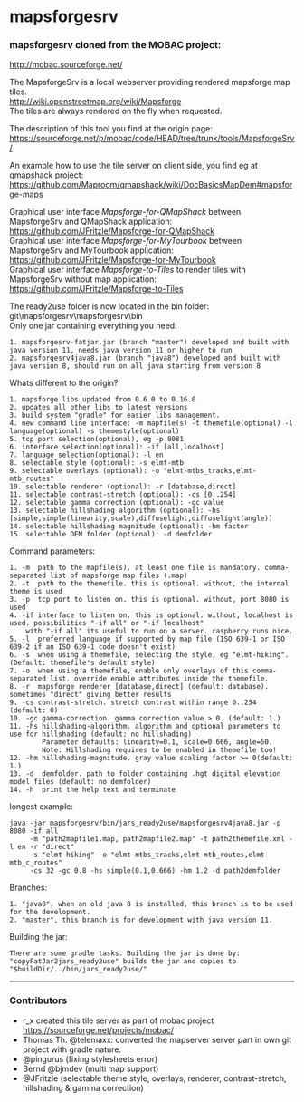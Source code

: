 # mapsforgesrv

### mapsforgesrv cloned from the MOBAC project:
http://mobac.sourceforge.net/

The MapsforgeSrv is a local webserver providing rendered mapsforge map tiles.  
http://wiki.openstreetmap.org/wiki/Mapsforge<br/>
The tiles are always rendered on the fly when requested.

The description of this tool you find at the origin page:<br/>
https://sourceforge.net/p/mobac/code/HEAD/tree/trunk/tools/MapsforgeSrv/

An example how to use the tile server on client side, you find eg at qmapshack project:<br/>
https://github.com/Maproom/qmapshack/wiki/DocBasicsMapDem#mapsforge-maps  

Graphical user interface *Mapsforge-for-QMapShack* between MapsforgeSrv and QMapShack application:  
https://github.com/JFritzle/Mapsforge-for-QMapShack  
Graphical user interface *Mapsforge-for-MyTourbook* between MapsforgeSrv and MyTourbook application:  
https://github.com/JFritzle/Mapsforge-for-MyTourbook  
Graphical user interface *Mapsforge-to-Tiles* to render tiles with MapsforgeSrv without map application:  
https://github.com/JFritzle/Mapsforge-to-Tiles   

The ready2use folder is now located in the bin folder:  
git\mapsforgesrv\mapsforgesrv\bin  
Only one jar containing everything you need.

	1. mapsforgesrv-fatjar.jar (branch "master") developed and built with java version 11, needs java version 11 or higher to run
	2. mapsforgesrv4java8.jar (branch "java8") developed and built with java version 8, should run on all java starting from version 8

Whats different to the origin?

	1. mapsforge libs updated from 0.6.0 to 0.16.0
	2. updates all other libs to latest versions
	3. build system "gradle" for easier libs management.
	4. new command line interface: -m mapfile(s) -t themefile(optional) -l language(optional) -s themestyle(optional)
	5. tcp port selection(optional), eg -p 8081
	6. interface selection(optional): -if [all,localhost]
	7. language selection(optional): -l en
    8. selectable style (optional): -s elmt-mtb
    9. selectable overlays (optional): -o "elmt-mtbs_tracks,elmt-mtb_routes"
    10. selectable renderer (optional): -r [database,direct]
    11. selectable contrast-stretch (optional): -cs [0..254]
    12. selectable gamma correction (optional): -gc value
    13. selectable hillshading algorithm (optional): -hs [simple,simple(linearity,scale),diffuselight,diffuselight(angle)]
    14. selectable hillshading magnitude (optional): -hm factor
    15. selectable DEM folder (optional): -d demfolder
	

Command parameters:

	1. -m  path to the mapfile(s). at least one file is mandatory. comma-separated list of mapsforge map files (.map)
	2. -t  path to the themefile. this is optional. without, the internal theme is used
	3. -p  tcp port to listen on. this is optional. without, port 8080 is used
	4. -if interface to listen on. this is optional. without, localhost is used. possibilities "-if all" or "-if localhost"
		with "-if all" its useful to run on a server. raspberry runs nice.
	5. -l  preferred language if supported by map file (ISO 639-1 or ISO 639-2 if an ISO 639-1 code doesn't exist)
    6. -s  when using a themefile, selecting the style, eg "elmt-hiking". (Default: themefile's default style)
    7. -o  when using a themefile, enable only overlays of this comma-separated list. override enable attributes inside the themefile.
    8. -r  mapsforge renderer [database,direct] (default: database). sometimes "direct" giving better results
    9. -cs contrast-stretch. stretch contrast within range 0..254 (default: 0)
    10. -gc gamma-correction. gamma correction value > 0. (default: 1.)
    11. -hs hillshading-algorithm. algorithm and optional parameters to use for hillshading (default: no hillshading)
            Parameter defaults: linearity=0.1, scale=0.666, angle=50.
            Note: Hillshading requires to be enabled in themefile too!
    12. -hm hillshading-magnitude. gray value scaling factor >= 0(default: 1.)
    13. -d  demfolder. path to folder containing .hgt digital elevation model files (default: no demfolder)
    14. -h  print the help text and terminate 
    

longest example:
```console
java -jar mapsforgesrv/bin/jars_ready2use/mapsforgesrv4java8.jar -p 8080 -if all
     -m "path2mapfile1.map, path2mapfile2.map" -t path2themefile.xml -l en -r "direct" 
     -s "elmt-hiking" -o "elmt-mtbs_tracks,elmt-mtb_routes,elmt-mtb_c_routes"
     -cs 32 -gc 0.8 -hs simple(0.1,0.666) -hm 1.2 -d path2demfolder
```

Branches:

	1. "java8", when an old java 8 is installed, this branch is to be used for the development.
	2. "master", this branch is for development with java version 11.
	
Building the jar:

	There are some gradle tasks. Building the jar is done by:
	"copyFatJar2jars_ready2use" builds the jar and copies to "$buildDir/../bin/jars_ready2use/"

-------------
### Contributors
- r_x created this tile server as part of mobac project https://sourceforge.net/projects/mobac/
- Thomas Th. @telemaxx: converted the mapserver server part in own git project with gradle nature.
- @pingurus (fixing stylesheets error)
- Bernd @bjmdev (multi map support)
- @JFritzle (selectable theme style, overlays, renderer, contrast-stretch, hillshading & gamma correction)

